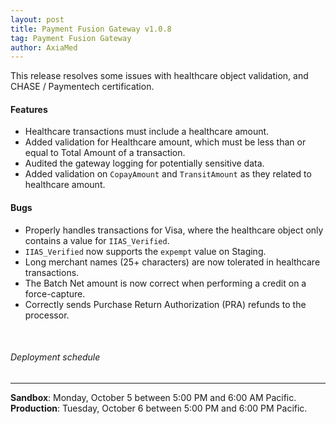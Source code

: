 ```yaml
---
layout: post
title: Payment Fusion Gateway v1.0.8
tag: Payment Fusion Gateway
author: AxiaMed
---
```


This release resolves some issues with healthcare object validation, and CHASE / Paymentech certification. 

#### Features
* Healthcare transactions must include a healthcare amount.
* Added validation for Healthcare amount, which must be less than or equal to Total Amount of a transaction.
* Audited the gateway logging for potentially sensitive data.
* Added validation on `CopayAmount` and `TransitAmount` as they related to healthcare amount.



#### Bugs
* Properly handles transactions for Visa, where the healthcare object only contains a value for `IIAS_Verified`.
* `IIAS_Verified` now supports the `expempt` value on Staging.
* Long merchant names (25+ characters) are now tolerated in healthcare transactions.
* The Batch Net amount is now correct when performing a credit on a force-capture.
* Correctly sends Purchase Return Authorization (PRA) refunds to the processor.

&nbsp;  
###### Deployment schedule
* * *
**Sandbox**: Monday, October 5 between 5:00 PM and 6:00 AM Pacific.
<br>
**Production**: Tuesday, October 6 between 5:00 PM and 6:00 PM Pacific.
